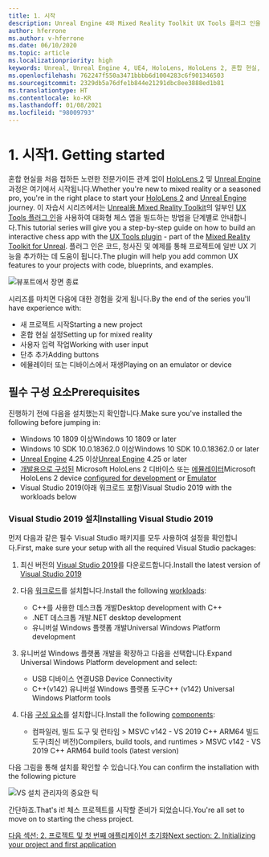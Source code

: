 ```yaml
---
title: 1. 시작
description: Unreal Engine 4와 Mixed Reality Toolkit UX Tools 플러그 인을 사용하여 체스 앱을 만드는 자습서 시리즈 1/6부
author: hferrone
ms.author: v-hferrone
ms.date: 06/10/2020
ms.topic: article
ms.localizationpriority: high
keywords: Unreal, Unreal Engine 4, UE4, HoloLens, HoloLens 2, 혼합 현실, 자습서, 시작, mrtk, uxt, UX Tools, 설명서, 혼합 현실 헤드셋, windows mixed reality 헤드셋, 가상 현실 헤드셋
ms.openlocfilehash: 762247f550a3471bbbb6d1004283c6f901346503
ms.sourcegitcommit: 2329db5a76dfe1b844e21291dbc8ee3888ed1b81
ms.translationtype: HT
ms.contentlocale: ko-KR
ms.lasthandoff: 01/08/2021
ms.locfileid: "98009793"
---
```

# <a name="1-getting-started"></a><span data-ttu-id="a5dc9-104">1. 시작</span><span class="sxs-lookup"><span data-stu-id="a5dc9-104">1. Getting started</span></span>

<span data-ttu-id="a5dc9-105">혼합 현실을 처음 접하든 노련한 전문가이든 관계 없이 [HoloLens 2](https://docs.microsoft.com/windows/mixed-reality/) 및 [Unreal Engine](https://www.unrealengine.com/en-US/) 과정은 여기에서 시작됩니다.</span><span class="sxs-lookup"><span data-stu-id="a5dc9-105">Whether you're new to mixed reality or a seasoned pro, you're in the right place to start your [HoloLens 2](https://docs.microsoft.com/windows/mixed-reality/) and [Unreal Engine](https://www.unrealengine.com/en-US/) journey.</span></span> <span data-ttu-id="a5dc9-106">이 자습서 시리즈에서는 [Unreal용 Mixed Reality Toolkit](https://github.com/microsoft/MixedRealityToolkit-Unreal)의 일부인 [UX Tools 플러그 인](https://github.com/microsoft/MixedReality-UXTools-Unreal)을 사용하여 대화형 체스 앱을 빌드하는 방법을 단계별로 안내합니다.</span><span class="sxs-lookup"><span data-stu-id="a5dc9-106">This tutorial series will give you a step-by-step guide on how to build an interactive chess app with the [UX Tools plugin](https://github.com/microsoft/MixedReality-UXTools-Unreal) - part of the [Mixed Reality Toolkit for Unreal](https://github.com/microsoft/MixedRealityToolkit-Unreal).</span></span> <span data-ttu-id="a5dc9-107">플러그 인은 코드, 청사진 및 예제를 통해 프로젝트에 일반 UX 기능을 추가하는 데 도움이 됩니다.</span><span class="sxs-lookup"><span data-stu-id="a5dc9-107">The plugin will help you add common UX features to your projects with code, blueprints, and examples.</span></span> 

![뷰포트에서 장면 종료](images/unreal-uxt/5-endscene.PNG)

<span data-ttu-id="a5dc9-109">시리즈를 마치면 다음에 대한 경험을 갖게 됩니다.</span><span class="sxs-lookup"><span data-stu-id="a5dc9-109">By the end of the series you'll have experience with:</span></span>
* <span data-ttu-id="a5dc9-110">새 프로젝트 시작</span><span class="sxs-lookup"><span data-stu-id="a5dc9-110">Starting a new project</span></span>
* <span data-ttu-id="a5dc9-111">혼합 현실 설정</span><span class="sxs-lookup"><span data-stu-id="a5dc9-111">Setting up for mixed reality</span></span>
* <span data-ttu-id="a5dc9-112">사용자 입력 작업</span><span class="sxs-lookup"><span data-stu-id="a5dc9-112">Working with user input</span></span>
* <span data-ttu-id="a5dc9-113">단추 추가</span><span class="sxs-lookup"><span data-stu-id="a5dc9-113">Adding buttons</span></span>
* <span data-ttu-id="a5dc9-114">에뮬레이터 또는 디바이스에서 재생</span><span class="sxs-lookup"><span data-stu-id="a5dc9-114">Playing on an emulator or device</span></span>

## <a name="prerequisites"></a><span data-ttu-id="a5dc9-115">필수 구성 요소</span><span class="sxs-lookup"><span data-stu-id="a5dc9-115">Prerequisites</span></span>

<span data-ttu-id="a5dc9-116">진행하기 전에 다음을 설치했는지 확인합니다.</span><span class="sxs-lookup"><span data-stu-id="a5dc9-116">Make sure you've installed the following before jumping in:</span></span>
* <span data-ttu-id="a5dc9-117">Windows 10 1809 이상</span><span class="sxs-lookup"><span data-stu-id="a5dc9-117">Windows 10 1809 or later</span></span>
* <span data-ttu-id="a5dc9-118">Windows 10 SDK 10.0.18362.0 이상</span><span class="sxs-lookup"><span data-stu-id="a5dc9-118">Windows 10 SDK 10.0.18362.0 or later</span></span>
* <span data-ttu-id="a5dc9-119">[Unreal Engine](https://www.unrealengine.com/en-US/get-now) 4.25 이상</span><span class="sxs-lookup"><span data-stu-id="a5dc9-119">[Unreal Engine](https://www.unrealengine.com/en-US/get-now) 4.25 or later</span></span>
* <span data-ttu-id="a5dc9-120">[개발용으로 구성된](../../platform-capabilities-and-apis/using-visual-studio.md#enabling-developer-mode) Microsoft HoloLens 2 디바이스 또는 [에뮬레이터](../../platform-capabilities-and-apis/using-the-hololens-emulator.md#hololens-2-emulator-overview)</span><span class="sxs-lookup"><span data-stu-id="a5dc9-120">Microsoft HoloLens 2 device [configured for development](../../platform-capabilities-and-apis/using-visual-studio.md#enabling-developer-mode) or [Emulator](../../platform-capabilities-and-apis/using-the-hololens-emulator.md#hololens-2-emulator-overview)</span></span>
* <span data-ttu-id="a5dc9-121">Visual Studio 2019(아래 워크로드 포함)</span><span class="sxs-lookup"><span data-stu-id="a5dc9-121">Visual Studio 2019 with the workloads below</span></span>

### <a name="installing-visual-studio-2019"></a><span data-ttu-id="a5dc9-122">Visual Studio 2019 설치</span><span class="sxs-lookup"><span data-stu-id="a5dc9-122">Installing Visual Studio 2019</span></span>

<span data-ttu-id="a5dc9-123">먼저 다음과 같은 필수 Visual Studio 패키지를 모두 사용하여 설정을 확인합니다.</span><span class="sxs-lookup"><span data-stu-id="a5dc9-123">First, make sure your setup with all the required Visual Studio packages:</span></span>
1. <span data-ttu-id="a5dc9-124">최신 버전의 [Visual Studio 2019](https://visualstudio.microsoft.com/downloads/)를 다운로드합니다.</span><span class="sxs-lookup"><span data-stu-id="a5dc9-124">Install the latest version of [Visual Studio 2019](https://visualstudio.microsoft.com/downloads/)</span></span>
1. <span data-ttu-id="a5dc9-125">다음 [워크로드](https://docs.microsoft.com/visualstudio/install/modify-visual-studio?#modify-workloads)를 설치합니다.</span><span class="sxs-lookup"><span data-stu-id="a5dc9-125">Install the following [workloads](https://docs.microsoft.com/visualstudio/install/modify-visual-studio?#modify-workloads):</span></span>
    * <span data-ttu-id="a5dc9-126">C++를 사용한 데스크톱 개발</span><span class="sxs-lookup"><span data-stu-id="a5dc9-126">Desktop development with C++</span></span>
    * <span data-ttu-id="a5dc9-127">.NET 데스크톱 개발</span><span class="sxs-lookup"><span data-stu-id="a5dc9-127">.NET desktop development</span></span>
    * <span data-ttu-id="a5dc9-128">유니버설 Windows 플랫폼 개발</span><span class="sxs-lookup"><span data-stu-id="a5dc9-128">Universal Windows Platform development</span></span>
1. <span data-ttu-id="a5dc9-129">유니버설 Windows 플랫폼 개발을 확장하고 다음을 선택합니다.</span><span class="sxs-lookup"><span data-stu-id="a5dc9-129">Expand Universal Windows Platform development and select:</span></span> 
    * <span data-ttu-id="a5dc9-130">USB 디바이스 연결</span><span class="sxs-lookup"><span data-stu-id="a5dc9-130">USB Device Connectivity</span></span>
    * <span data-ttu-id="a5dc9-131">C++(v142) 유니버설 Windows 플랫폼 도구</span><span class="sxs-lookup"><span data-stu-id="a5dc9-131">C++ (v142) Universal Windows Platform tools</span></span>

1. <span data-ttu-id="a5dc9-132">다음 [구성 요소](https://docs.microsoft.com/visualstudio/install/modify-visual-studio?#modify-individual-components)를 설치합니다.</span><span class="sxs-lookup"><span data-stu-id="a5dc9-132">Install the following [components](https://docs.microsoft.com/visualstudio/install/modify-visual-studio?#modify-individual-components):</span></span>
    * <span data-ttu-id="a5dc9-133">컴파일러, 빌드 도구 및 런타임 > MSVC v142 - VS 2019 C++ ARM64 빌드 도구(최신 버전)</span><span class="sxs-lookup"><span data-stu-id="a5dc9-133">Compilers, build tools, and runtimes > MSVC v142 - VS 2019 C++ ARM64 build tools (latest version)</span></span>

<span data-ttu-id="a5dc9-134">다음 그림을 통해 설치를 확인할 수 있습니다.</span><span class="sxs-lookup"><span data-stu-id="a5dc9-134">You can confirm the installation with the following picture</span></span>

![VS 설치 관리자의 중요한 틱](images/unreal-uxt/1-install-the-tools.png)

<span data-ttu-id="a5dc9-136">간단하죠.</span><span class="sxs-lookup"><span data-stu-id="a5dc9-136">That's it!</span></span> <span data-ttu-id="a5dc9-137">체스 프로젝트를 시작할 준비가 되었습니다.</span><span class="sxs-lookup"><span data-stu-id="a5dc9-137">You're all set to move on to starting the chess project.</span></span>

[<span data-ttu-id="a5dc9-138">다음 섹션: 2. 프로젝트 및 첫 번째 애플리케이션 초기화</span><span class="sxs-lookup"><span data-stu-id="a5dc9-138">Next section: 2. Initializing your project and first application</span></span>](unreal-uxt-ch2.md)